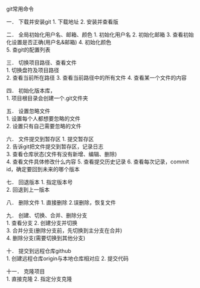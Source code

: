 git常用命令

一． 下载并安装git
    1. 下载地址
    2. 安装并查看版

二． 全局初始化用户名、邮箱、颜色
    1. 初始化用户名
    2. 初始化邮箱
    3. 查看初始化设置是否正确(用户名&邮箱)
    4. 初始化颜色	
    5. 查git的配置列表	

三． 切换项目路径、查看文件	
    1. 切换盘符及项目路径	
    2. 查看当前所在路径	
    3. 查看当前路径中的所有文件	
    4. 查看某一个文件的内容	

四． 初始化版本库，	
    1. 项目根目录会创建一个.git文件夹

五． 设置忽略文件	
    1. 设置每个人都想要忽略的文件	
    2. 设置只有自己需要忽略的文件	

六． 文件提交到暂存区	
    1. 提交暂存区	
    2. 告诉git把文件提交到暂存区，记录日志	
    3. 查看仓库状态(文件有没有新增、编辑、删除)	
    4. 查看文件具体修改什么内容	
    5. 查看提交历史记录	
    6. 查看每次记录，commit id，确定要回到未来的哪个版本

七． 回退版本	
    1. 指定版本号	
    2. 回退到上一版本	

八． 删除文件	
    1. 直接删除	
    2.误删除，恢复文件	

九． 创建、切换、合并、删除分支	
    1. 查看分支	
    2. 创建分支并切换	
    3. 合并分支(删除分支前，先切换到主分支在合并)	
    4. 删除分支(需要切换到其他分支)

十． 提交到远程仓库github	
    1. 创建远程仓库origin与本地仓库相对应	
    2. 提交代码	

十一． 克隆项目	
    1. 直接克隆	
    2. 指定分支克隆	
